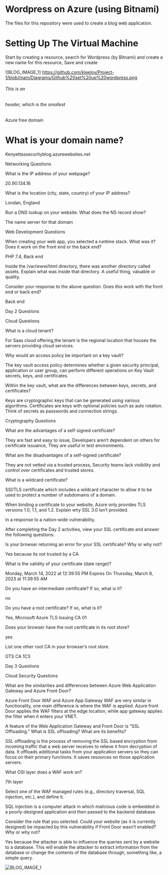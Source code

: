 # Wordpress on Azure (using Bitnami)
The files for this repository were used to create a blog web application.

# Setting Up The Virtual Machine 
Start by creating a resource, search for Wordpress (by Bitnami) and create a new name for this resource, Save and create

![BLOG_IMAGE_1] https://github.com/kleeloy/Project-1/blob/main/Diagrams/Github%20set%20up%20wordpress.png

###### This is an <h6> header, which is the smallest
 Azure free domain


# What is your domain name?

Kenyettassecurityblog.azurewebsites.net


Networking Questions

What is the IP address of your webpage?

20.90.134.16


What is the location (city, state, country) of your IP address?

Londan, England


Run a DNS lookup on your website. What does the NS record show?

The name server for that domain 


Web Development Questions

When creating your web app, you selected a runtime stack.  What was it? Does it work on the front end or the back end? 

PHP 7.4, Back end


Inside the /var/www/html directory, there was another directory called assets. Explain what was inside that directory.
A useful thing, valuable or quality.


Consider your response to the above question. Does this work with the front end or back end?

Back end



Day 2 Questions

Cloud Questions

What is a cloud tenant?

For Saas cloud offering,the tenant is the regional location that houses the servers providing cloud services.


Why would an access policy be important on a key vault?

The key vault access policy determines whether a given security principal, application or user group, can perform different operations on Key Vault secrets, keys, and certificates.


Within the key vault, what are the differences between keys, secrets, and certificates?

Keys are cryptographic keys that can be generated using various algorithms. Certificates are keys with optional policies such as auto rotation. Think of secrets as passwords and connection strings.


Cryptography Questions

What are the advantages of a self-signed certificate?

They are fast and easy to issue, Developers aren’t dependent on others for certificate issuance, They are useful in test environments.


What are the disadvantages of a self-signed certificate?

They are not vetted via a trusted process, Security teams lack visibility and control over certificates and trusted stores.


What is a wildcard certificate?

SSl/TLS certificate which includes a wildcard character to allow it to be used to protect a number of subdomains of a domain.


When binding a certificate to your website, Azure only provides TLS versions 1.0, 1.1, and 1.2.  Explain why SSL 3.0 isn’t provided.

In a response to a nation-wide vulnerability.


After completing the Day 2 activities, view your SSL certificate and answer the following questions:

Is your browser returning an error for your SSL certificate? Why or why not?

Yes because its not trusted by a CA


What is the validity of your certificate (date range)?

Monday, March 14, 2022 at 12:39:55 PM
Expires On
Thursday, March 9, 2023 at 11:39:55 AM





Do you have an intermediate certificate? If so, what is it?

no


Do you have a root certificate? If so, what is it?

Yes, Microsoft Azure TLS Issuing CA 01


Does your browser have the root certificate in its root store?

yes


List one other root CA in your browser’s root store.

GTS CA 1C3



Day 3 Questions

Cloud Security Questions 

What are the similarities and differences between Azure Web Application Gateway and Azure Front Door?

Azure Front Door WAF and Azure App Gateway WAF are very similar in functionality, one main difference is where the WAF is applied. Azure front Door applies the WAF filters at the edge location, while app gateway applies the filter when it enters your VNET.


A feature of the Web Application Gateway and Front Door is “SSL Offloading.” What is SSL offloading? What are its benefits?

SSL offloading is the process of removing the SSL based encryption from incoming traffic that a web server receives to relieve it from decryption of data. It offloads additional tasks from your application servers so they can focus on their primary functions. It saves resources on those application servers.


What OSI layer does a WAF work on?

7th layer


Select one of the WAF managed rules (e.g., directory traversal, SQL injection, etc.), and define it.

SQL injection is a computer attack in which malicious code is embedded in a poorly-designed application and then passed to the backend database.


Consider the rule that you selected. Could your website (as it is currently designed) be impacted by this vulnerability if Front Door wasn’t enabled? Why or why not?

Yes because the attacker is able to influence the queries sent by a website to a database. This will enable the attacker to extract information from the database or change the contents of the database through, something like, a simple query.


![BLOG_IMAGE_1](https://github.com/kleeloy/Project-1/blob/main/Diagrams/Project%201%20blog%20post%202.png)
